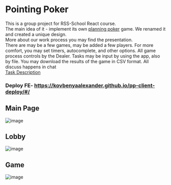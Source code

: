 # Pointing Poker
This is a group project for RSS-School React course.  
The main idea of it - implement its own [planning poker](https://en.wikipedia.org/wiki/Planning_poker) game. We renamed it and created a unique design.  
More about our work process you may find the presentation.  
There are may be a few games, may be added a few players. For more comfort, you may set timers, autocomplete, and other options. All game process controls by the Dealer. Tasks may be input by using the app, also by file. You may download the results of the game in CSV format. All discuss happens in chat  
[Task Description](https://github.com/rolling-scopes-school/tasks/blob/master/tasks/react/pointing-poker.md)  

### Deploy FE- https://kovbenyaalexander.github.io/pp-client-deploy/#/
## Main Page
![image](https://user-images.githubusercontent.com/52273527/138955135-3980ce20-a57d-45ab-8541-ecb727696328.png)
## Lobby
![image](https://user-images.githubusercontent.com/52273527/138955370-2150da1a-3245-4264-8672-b121c0eb2671.png)
## Game
![image](https://user-images.githubusercontent.com/52273527/138955445-8bbaee49-263b-406d-b437-1579c7be929e.png)
